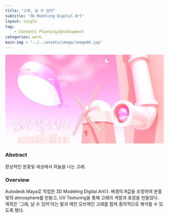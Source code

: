 ```yaml
---
title: "고래, 날 수 있어"
subtitle: "3D Modeling Digital Art"
layout: single
tag: 
    - Contents Planning/Development
categories: work
main-img : "../../assets/image/image06.jpg"
---
```


![image](../../assets/image/image06.jpg)

### Abstract
환상적인 분홍빛 세상에서 하늘을 나는 고래.


### Overview
Autodesk Maya로 작업한 3D Modeling Digital Art다. 배경의 R값을 조정하여 분홍빛의 atmosphere를 만들고, UV Texturing을 통해 고래의 색깔과 표정을 만들었다. 제목은 '그래, 날 수 있어'라는 말과 메인 오브제인 고래를 합쳐 중의적으로 해석될 수 있도록 했다.